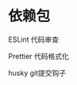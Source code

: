 # 依赖包
ESLint  代码审查

Prettier  代码格式化

husky git提交钩子 
<!-- commit前将执行ESLint代码审查 push前将执行build以确保推送前项目可正常构建 -->

